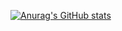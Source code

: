 [![Anurag's GitHub stats](https://github-readme-stats.vercel.app/api?username=ZhuYun97)](https://github.com/anuraghazra/github-readme-stats)
